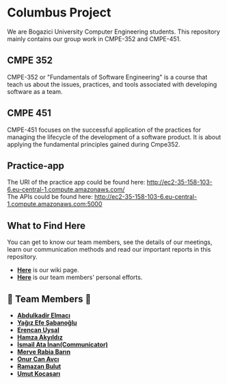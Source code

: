 # Columbus Project
We are Bogazici University Computer Engineering students. This repository mainly contains our group work in CMPE-352 and CMPE-451.
## CMPE 352
CMPE-352 or "Fundamentals of Software Engineering" is a course that teach us about the issues, practices, and tools associated with developing software as a team.
## CMPE 451
CMPE-451 focuses on the successful application of the practices for managing the lifecycle of the
development of a software product. It is about applying the fundamental principles gained during
Cmpe352. 
## Practice-app
The URI of the practice app could be found here: http://ec2-35-158-103-6.eu-central-1.compute.amazonaws.com/ \
The APIs could be found here: http://ec2-35-158-103-6.eu-central-1.compute.amazonaws.com:5000

## What to Find Here
You can get to know our team members, see the details of our meetings, learn our communication methods and read our important reports in this repository.
- [**Here**](https://github.com/bounswe/2021SpringGroup7/wiki) is our wiki page.
- [**Here**](https://github.com/bounswe/2021SpringGroup7/wiki/Weekly-Personal-Efforts-of-Team-Members) is our team members' personal efforts.

## 👋  Team Members 👋 

- [**Abdulkadir Elmacı**](https://github.com/bounswe/2021SpringGroup7/wiki/Abdulkadir-Elmacı)
- [**Yağız Efe Şabanoğlu**](https://github.com/bounswe/2021SpringGroup7/wiki/Yağız-Efe-Şabanoğlu)
- [**Erencan Uysal**](https://github.com/bounswe/2021SpringGroup7/wiki/Erencan-Uysal)
- [**Hamza Akyıldız**](https://github.com/bounswe/2021SpringGroup7/wiki/Hamza-Akyıldız)
- [**İsmail Ata İnan(Communicator)**](https://github.com/bounswe/2021SpringGroup7/wiki/İsmail-Ata-İnan)
- [**Merve Rabia Barın**](https://github.com/bounswe/2021SpringGroup7/wiki/Merve-Rabia-Barın)
- [**Onur Can Avcı**](https://github.com/bounswe/2021SpringGroup7/wiki/Onur-Can-Avci)
- [**Ramazan Bulut**](https://github.com/bounswe/2021SpringGroup7/wiki/Ramazan-Bulut)
- [**Umut Kocasarı**](https://github.com/bounswe/2021SpringGroup7/wiki/Umut-Kocasarı)
